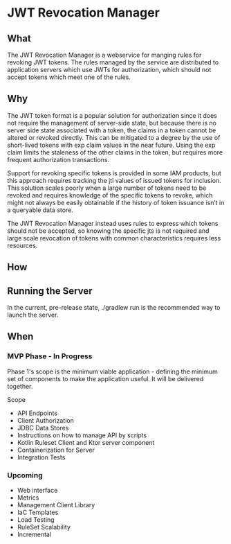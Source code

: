 # JWT Revocation Manager

## What

The JWT Revocation Manager is a webservice for manging rules for revoking JWT tokens.  The rules managed by the service are distributed to application servers which use JWTs for authorization, which should not accept tokens which meet one of the rules.

## Why

The JWT token format is a popular solution for authorization since it does not require the management of server-side state, but because there is no server side state associated with a token, the claims in a token cannot be altered or revoked directly.   This can be mitigated to a degree by the use of short-lived tokens with exp claim values in the near future.  Using the exp claim limits the staleness of the other claims in the token, but requires more frequent authorization transactions.

Support for revoking specific tokens is provided in some IAM products, but this approach requires tracking the jti values of issued tokens for inclusion.  This solution scales poorly when a large number of tokens need to be revoked and requires knowledge of the specific tokens to revoke, which might not always be easily obtainable if the history of token issuance isn’t in a queryable data store.

The JWT Revocation Manager instead uses rules to express which tokens should not be accepted, so knowing the specific jts is not required and large scale revocation of tokens with common characteristics requires less resources.

## How

## Running the Server

In the current, pre-release state, ./gradlew run is the recommended way to launch the server.

## When

### MVP Phase - In Progress

Phase 1's scope is the minimum viable application - defining the minimum set of components to make the application useful.  It will be delivered together.

Scope
* API Endpoints
* Client Authorization
* JDBC Data Stores
* Instructions on how to manage API by scripts
* Kotlin Ruleset Client and Ktor server component
* Containerization for Server
* Integration Tests

### Upcoming

* Web interface
* Metrics
* Management Client Library
* IaC Templates
* Load Testing
* RuleSet Scalability
* Incremental 